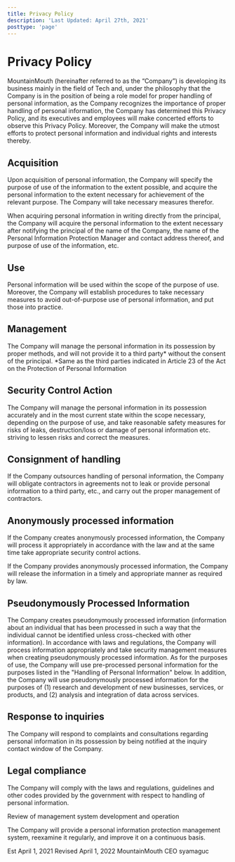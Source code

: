 ```yaml
---
title: Privacy Policy
description: 'Last Updated: April 27th, 2021'
posttype: 'page'
---
```


# Privacy Policy

MountainMouth (hereinafter referred to as the “Company”) is developing
its business mainly in the field of Tech and, under the philosophy that
the Company is in the position of being a role model for proper handling
of personal information, as the Company recognizes the importance of
proper handling of personal information, the Company has determined this
Privacy Policy, and its executives and employees will make concerted
efforts to observe this Privacy Policy. Moreover, the Company will make
the utmost efforts to protect personal information and individual rights
and interests thereby.

## Acquisition

Upon acquisition of personal information, the Company will
specify the purpose of use of the information to the extent
possible, and acquire the personal information to the extent
necessary for achievement of the relevant purpose. The Company
will take necessary measures therefor.

When acquiring personal information in writing directly from
the principal, the Company will acquire the personal
information to the extent necessary after notifying the
principal of the name of the Company, the name of the Personal
Information Protection Manager and contact address thereof,
and purpose of use of the information, etc.

## Use

Personal information will be used within the scope of the purpose
of use. Moreover, the Company will establish procedures to take
necessary measures to avoid out-of-purpose use of personal
information, and put those into practice.

## Management

The Company will manage the personal information in its possession
by proper methods, and will not provide it to a third party*
without the consent of the principal. *Same as the third parties
indicated in Article 23 of the Act on the Protection of Personal
Information

## Security Control Action

The Company will manage the personal information in its possession
accurately and in the most current state within the scope
necessary, depending on the purpose of use, and take reasonable
safety measures for risks of leaks, destruction/loss or damage of
personal information etc. striving to lessen risks and correct the
measures.

## Consignment of handling

If the Company outsources handling of personal information, the
Company will obligate contractors in agreements not to leak or
provide personal information to a third party, etc., and carry out
the proper management of contractors.

## Anonymously processed information

If the Company creates anonymously processed information, the
Company will process it appropriately in accordance with the
law and at the same time take appropriate security control
actions.

If the Company provides anonymously processed information, the
Company will release the information in a timely and
appropriate manner as required by law.

## Pseudonymously Processed Information

The Company creates pseudonymously processed information
(information about an individual that has been processed in such a
way that the individual cannot be identified unless cross-checked
with other information). In accordance with laws and regulations,
the Company will process information appropriately and take
security management measures when creating pseudonymously
processed information. As for the purposes of use, the Company
will use pre-processed personal information for the purposes
listed in the &quot;Handling of Personal Information&quot; below.
In addition, the Company will use pseudonymously processed
information for the purposes of (1) research and development of
new businesses, services, or products, and (2) analysis and
integration of data across services.

## Response to inquiries

The Company will respond to complaints and consultations regarding
personal information in its possession by being notified at the
inquiry contact window of the Company.

## Legal compliance

The Company will comply with the laws and regulations, guidelines
and other codes provided by the government with respect to
handling of personal information.

Review of management system development and operation

The Company will provide a personal information protection
management system, reexamine it regularly, and improve it on a
continuous basis.

Est April 1, 2021 Revised April 1, 2022
MountainMouth CEO syamaguc
